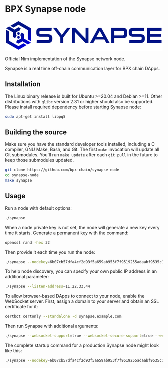# BPX Synapse node

![Synapse](./logo.svg)

Official Nim implementation of the Synapse network node.

Synapse is a real time off-chain communication layer for BPX chain DApps.

## Installation

The Linux binary release is built for Ubuntu >=20.04 and Debian >=11. Other distributions with `glibc` version 2.31 or higher should also be supported.
Please install required dependency before starting Synapse node:

```bash
sudo apt-get install libpq5
```

## Building the source

Make sure you have the standard developer tools installed, including a C compiler, GNU Make, Bash, and Git.
The first `make` invocation will update all Git submodules. You'll run `make update` after each `git pull` in the future to keep those submodules updated.

```bash
git clone https://github.com/bpx-chain/synapse-node
cd synapse-node
make synapse
```

## Usage

Run a node with default options:
```bash
./synapse
```

When a node private key is not set, the node will generate a new key every time it starts. Generate a permanent key with the command:
```bash
openssl rand -hex 32
```
Then provide it each time you run the node:
```bash
./synapse --nodekey=6b07cb57dfa4cf2d93f5a659ab953f7f9519255adaabf9535c1256deb1b26c5d
```

To help node discovery, you can specify your own public IP address in an additional parameter:
```bash
./synapse --listen-address=11.22.33.44
```

To allow browser-based DApps to connect to your node, enable the WebSocket server. First, assign a domain to your server and obtain an SSL certificate for it:
```bash
certbot certonly --standalone -d synapse.example.com
```
Then run Synapse with additional arguments:
```bash
./synapse --websocket-support=true --websocket-secure-support=true --websocket-secure-key-path=/etc/letsencrypt/live/synapse.example.com/privkey.pem --websocket-secure-cert-path=/etc/letsencrypt/live/synapse.example.com/fullchain.pem
```

The complete startup command for a production Synapse node might look like this:
```bash
./synapse --nodekey=6b07cb57dfa4cf2d93f5a659ab953f7f9519255adaabf9535c1256deb1b26c5d --listen-address=11.22.33.44 --websocket-support=true --websocket-secure-support=true --websocket-secure-key-path=/etc/letsencrypt/live/synapse.example.com/privkey.pem --websocket-secure-cert-path=/etc/letsencrypt/live/synapse.example.com/fullchain.pem
```
